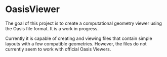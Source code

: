 # OasisViewer

The goal of this project is to create a computational geometry viewer using the Oasis file format. It is a work in progress.

Currently it is capable of creating and viewing files that contain simple layouts with a few compatible geometries. However, the files do not currently seem to work with official Oasis Viewers.
